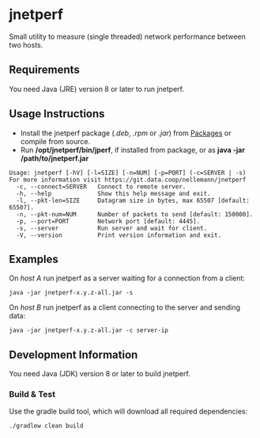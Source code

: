 # jnetperf

Small utility to measure (single threaded) network performance between two hosts.

## Requirements

You need Java (JRE) version 8 or later to run jnetperf.

## Usage Instructions

- Install the jnetperf package (*.deb*, *.rpm* or *.jar*) from [Packages](https://git.data.coop/nellemann/jnetperf/packages) or compile from source.
- Run **/opt/jnetperf/bin/jperf**, if installed from package, or as **java -jar /path/to/jnetperf.jar**

```shell
Usage: jnetperf [-hV] [-l=SIZE] [-n=NUM] [-p=PORT] (-c=SERVER | -s)
For more information visit https://git.data.coop/nellemann/jnetperf
  -c, --connect=SERVER   Connect to remote server.
  -h, --help             Show this help message and exit.
  -l, --pkt-len=SIZE     Datagram size in bytes, max 65507 [default: 65507].
  -n, --pkt-num=NUM      Number of packets to send [default: 150000].
  -p, --port=PORT        Network port [default: 4445].
  -s, --server           Run server and wait for client.
  -V, --version          Print version information and exit.
```


## Examples

On *host A* run jnetperf as a server waiting for a connection from a client:

```shell
java -jar jnetperf-x.y.z-all.jar -s
```

On *host B* run jnetperf as a client connecting to the server and sending data:

```shell
java -jar jnetperf-x.y.z-all.jar -c server-ip
```


## Development Information

You need Java (JDK) version 8 or later to build jnetperf.


### Build & Test

Use the gradle build tool, which will download all required dependencies:

```shell
./gradlew clean build
```
